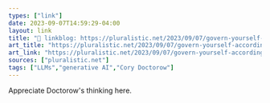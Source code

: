 ```yaml
---
types: ["link"]
date: 2023-09-07T14:59:29-04:00
layout: link
title: "🔗 linkblog: https://pluralistic.net/2023/09/07/govern-yourself-accordingly/'"
art_title: "https://pluralistic.net/2023/09/07/govern-yourself-accordingly/"
art_link: "https://pluralistic.net/2023/09/07/govern-yourself-accordingly/"
sources: ["pluralistic.net"]
tags: ["LLMs","generative AI","Cory Doctorow"]
---
```

Appreciate Doctorow's thinking here.  
 
